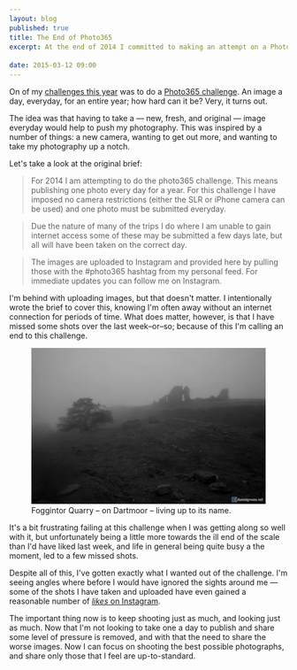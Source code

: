 ```yaml
---
layout: blog
published: true
title: The End of Photo365
excerpt: At the end of 2014 I committed to making an attempt on a Photo365 challenge. It didn't go to plan, and here's why it wasn't a failure.

date: 2015-03-12 09:00
---
```


On of my [challenges this year](https://danielgroves.net/notebook/2014/12/2014-review/ "My review of 2014, featuring some challenges for the year") was to do a [Photo365 challenge](https://danielgroves.net/photo365/ "My Photo365 Challenge Attempt"). An image a day, everyday, for an entire year; how hard can it be? Very, it turns out.

The idea was that having to take a — new, fresh, and original — image everyday would help to push my photography. This was inspired by a number of things: a new camera, wanting to get out more, and wanting to take my photography up a notch.

Let's take a look at the original brief:

> For 2014 I am attempting to do the photo365 challenge. This means publishing one photo every day for a year. For this challenge I have imposed no camera restrictions (either the SLR or iPhone camera can be used) and one photo must be submitted everyday.

> Due the nature of many of the trips I do where I am unable to gain internet access some of these may be submitted a few days late, but all will have been taken on the correct day.

> The images are uploaded to Instagram and provided here by pulling those with the #photo365 hashtag from my personal feed. For immediate updates you can follow me on Instagram.

I'm behind with uploading images, but that doesn't matter. I intentionally wrote the brief to cover this, knowing I'm often away without an internet connection for periods of time. What does matter, however, is that I have missed some shots over the last week–or–so; because of this I'm calling an end to this challenge.  

<figure>
    <img src="/assets/images/blog/2015-03-12-end-of-photo365/20150308-DSC_3937.jpg" alt="Foggintor Quarry – on Dartmoor – living up to its name." />
    <figcaption>Foggintor Quarry – on Dartmoor – living up to its name.</figcaption>
</figure>

It's a bit frustrating failing at this challenge when I was getting along so well with it, but unfortunately being a little more towards the ill end of the scale than I'd have liked last week, and life in general being quite busy a the moment, led to a few missed shots.

Despite all of this, I've gotten exactly what I wanted out of the challenge. I'm seeing angles where before I would have ignored the sights around me — some of the shots I have taken and uploaded have even gained a reasonable number of [*likes* on Instagram](https://instagram.com/danielsgroves/p/zRw424TfbE/ "A reasonably popular waterfall shoot from February 2015").

The important thing now is to keep shooting just as much, and looking just as much. Now that I'm not looking to take one a day to publish and share some level of pressure is removed, and with that the need to share the worse images. Now I can focus on shooting the best possible photographs, and share only those that I feel are up-to-standard.
